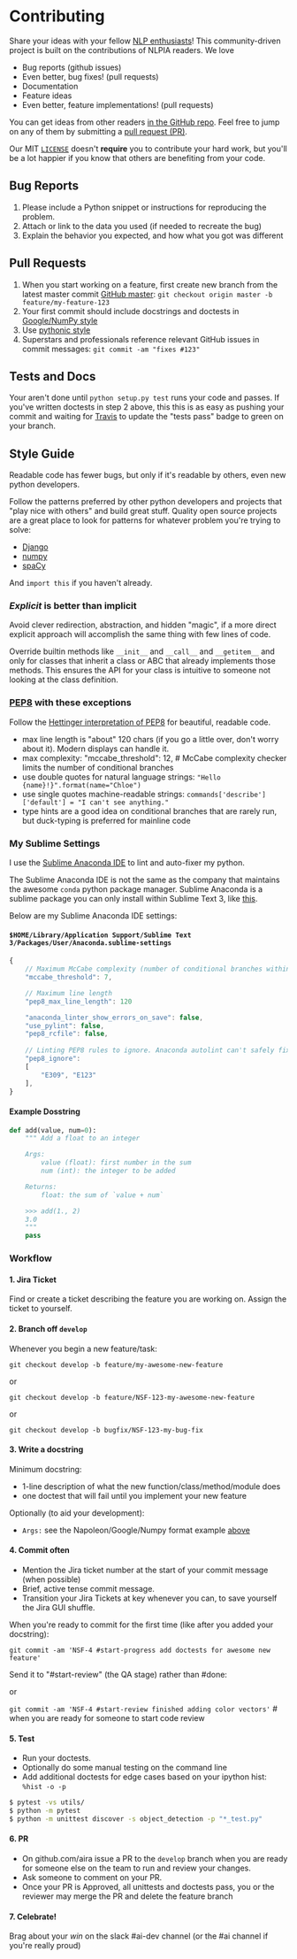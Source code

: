 # Contributing

Share your ideas with your fellow [NLP enthusiasts](AUTHORS)! This community-driven project is built on the contributions of NLPIA readers. 
We love

- Bug reports (github issues)
- Even better, bug fixes! (pull requests)
- Documentation
- Feature ideas
- Even better, feature implementations! (pull requests)

You can get ideas from other readers [in the GitHub repo](https://github.com/totalgood/nlpia/issues). Feel free to jump on any of them by submitting a [pull request (PR)](https://github.com/totalgood/nlpia/pulls).
 
Our MIT [`LICENSE`](https://github.com/totalgood/nlpia/blob/master/LICENSE) doesn't **require** you to contribute your hard work, but you'll be a lot happier if you know that others are benefiting from your code.

## Bug Reports

 1. Please include a Python snippet or instructions for reproducing the problem.
 2. Attach or link to the data you used (if needed to recreate the bug)
 3. Explain the behavior you expected, and how what you got was different

## Pull Requests

 1. When you start working on a feature, first create new branch from the latest master commit [GitHub master](https://github.com/slackha/pyJac/tree/master): `git checkout origin master -b feature/my-feature-123`
 2. Your first commit should include docstrings and doctests in [Google/NumPy style](http://sphinxcontrib-napoleon.readthedocs.io/en/latest/example_numpy.html#example-numpy)
 3. Use [pythonic style](http://www.python.org/dev/peps/pep-0008/)
 4. Superstars and professionals reference relevant GitHub issues in commit messages: `git commit -am "fixes #123"`

## Tests and Docs

Your aren't done until `python setup.py test` runs your code and passes. 
If you've written doctests in step 2 above, this this is as easy as pushing your commit and waiting for [Travis](travis-ci.org) to update the "tests pass" badge to green on your branch. 

## Style Guide

Readable code has fewer bugs, but only if it's readable by others, even new python developers. 

Follow the patterns preferred by other python developers and projects that "play nice with others" and build great stuff. 
Quality open source projects are a great place to look for patterns for whatever problem you're trying to solve: 

* [Django](https://github.com/django/django)
* [numpy](https://github.com/numpy/numpy)
* [spaCy](https://github.com/explosion/spaCy)

And `import this` if you haven't already.

### *Explicit* is better than implicit

Avoid clever redirection, abstraction, and hidden "magic", if a more direct explicit approach will accomplish the same thing with few lines of code.

Override builtin methods like `__init__` and `__call__` and `__getitem__` and only for classes that inherit a class or ABC that already implements those methods.  This ensures the API for your class is intuitive to someone not looking at the class definition.
  

### [PEP8](https://www.python.org/dev/peps/pep-0008/) with these exceptions

Follow the [Hettinger interpretation of PEP8](https://www.youtube.com/watch?v=wf-BqAjZb8M) for beautiful, readable code.

* max line length is "about" 120 chars (if you go a little over, don't worry about it). Modern displays can handle it. 
* max complexity: "mccabe_threshold": 12,  # McCabe complexity checker limits the number of conditional branches
* use double quotes for natural language strings: `"Hello {name}!}".format(name="Chloe")`
* use single quotes machine-readable strings: `commands['describe']['default'] = "I can't see anything."`
* type hints are a good idea on conditional branches that are rarely run, but duck-typing is preferred for mainline code

### My Sublime Settings

I use the [Sublime Anaconda IDE](https://damnwidget.github.io/anaconda/) to lint and auto-fixer my python. 

The Sublime Anaconda IDE is not the same as the company that maintains the awesome `conda` python package manager. 
Sublime Anaconda is a sublime package you can only install within Sublime Text 3, like [this](http://damnwidget.github.io/anaconda/#anaconda-overview-out-of-the-box). 

Below are my Sublime Anaconda IDE settings:

#### `$HOME/Library/Application Support/Sublime Text 3/Packages/User/Anaconda.sublime-settings`

```javascript
{
    // Maximum McCabe complexity (number of conditional branches within a function).
    "mccabe_threshold": 7,

    // Maximum line length
    "pep8_max_line_length": 120

    "anaconda_linter_show_errors_on_save": false,
    "use_pylint": false,
    "pep8_rcfile": false,
    
    // Linting PEP8 rules to ignore. Anaconda autolint can't safely fix these on save).
    "pep8_ignore":
    [
        "E309", "E123"
    ],
}
```




#### Example Dosstring


```python
def add(value, num=0):
    """ Add a float to an integer

    Args:
        value (float): first number in the sum
        num (int): the integer to be added

    Returns:
        float: the sum of `value + num`

    >>> add(1., 2)
    3.0
    """
    pass
```


### Workflow

#### 1. Jira Ticket

Find or create a ticket describing the feature you are working on.
Assign the ticket to yourself.

#### 2. Branch off `develop`

Whenever you begin a new feature/task:

`git checkout develop -b feature/my-awesome-new-feature`

or

`git checkout develop -b feature/NSF-123-my-awesome-new-feature`

or

`git checkout develop -b bugfix/NSF-123-my-bug-fix`

#### 3. Write a docstring

Minimum docstring:

* 1-line description of what the new function/class/method/module does
* one doctest that will fail until you implement your new feature

Optionally (to aid your development):

* `Args:` see the Napoleon/Google/Numpy format example [above](https://github.com/aira/object_detector_app/blob/master/CONTRIBUTING.md#example-dosstring)

#### 4. Commit often

* Mention the Jira ticket number at the start of your commit message (when possible)
* Brief, active tense commit message.
* Transition your Jira Tickets at key whenever you can, to save yourself the Jira GUI shuffle.

When you're ready to commit for the first time (like after you added your docstring):

`git commit -am 'NSF-4 #start-progress add doctests for awesome new feature'`  

Send it to "#start-review" (the QA stage) rather than #done:


or 

`git commit -am 'NSF-4 #start-review finished adding color vectors'`  # when you are ready for someone to start code review

#### 5. Test

* Run your doctests.  
* Optionally do some manual testing on the command line
* Add additional doctests for edge cases based on your ipython hist: `%hist -o -p`

```bash
$ pytest -vs utils/
$ python -m pytest
$ python -m unittest discover -s object_detection -p "*_test.py"
```

#### 6. PR

* On github.com/aira issue a PR to the `develop` branch when you are ready for someone else on the team to run and review your changes.
* Ask someone to comment on your PR.
* Once your PR is Approved, all unittests and doctests pass, you or the reviewer may merge the PR and delete the feature branch

#### 7. Celebrate!

Brag about your *win* on the slack #ai-dev channel (or the #ai channel if you're really proud)

